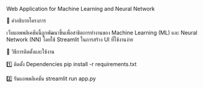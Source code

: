 Web Application for Machine Learning and Neural Network

📌 คำอธิบายโครงการ

เว็บแอพพลิเคชันนี้ถูกพัฒนาขึ้นเพื่อสาธิตการทำงานของ Machine Learning (ML) และ Neural Network (NN) โดยใช้ Streamlit ในการสร้าง UI ที่ใช้งานง่าย

🚀 วิธีการติดตั้งและใช้งาน

1️⃣ ติดตั้ง Dependencies
pip install -r requirements.txt

2️⃣ รันแอพพลิเคชัน
streamlit run app.py